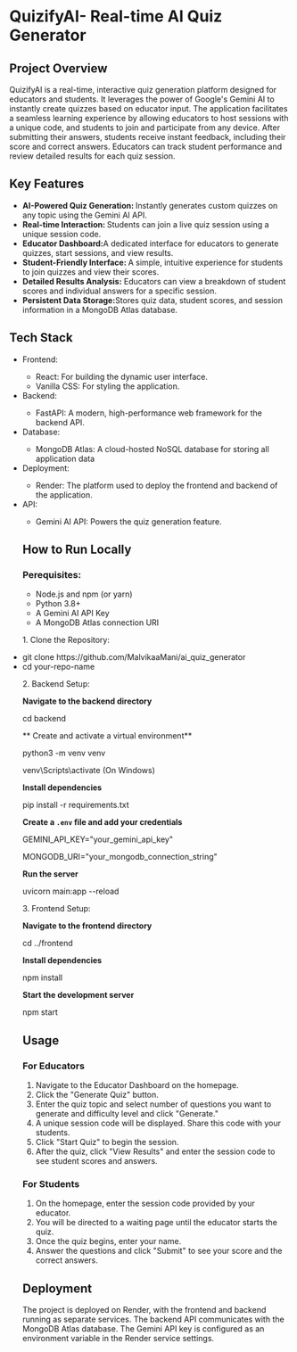 <h1> QuizifyAI- Real-time AI Quiz Generator </h1>

<h2> Project Overview </h2>

QuizifyAI is a real-time, interactive quiz generation platform designed for educators and students. It leverages the power of Google's Gemini AI to instantly create quizzes based on educator input. The application facilitates a seamless learning experience by allowing educators to host sessions with a unique code, and students to join and participate from any device. After submitting their answers, students receive instant feedback, including their score and correct answers. Educators can track student performance and review detailed results for each quiz session.



<h2> Key Features </h2>

<ul> 

<li> <b> AI-Powered Quiz Generation: </b> Instantly generates custom quizzes on any topic using the Gemini AI API. </li>

<li> <b>Real-time Interaction: </b> Students can join a live quiz session using a unique session code. </li>

<li> <b> Educator Dashboard:</b>A dedicated interface for educators to generate quizzes, start sessions, and view results.</li>

<li>  <b>Student-Friendly Interface: </b> A simple, intuitive experience for students to join quizzes and view their scores.</li>

<li> <b> Detailed Results Analysis:</b>  Educators can view a breakdown of student scores and individual answers for a specific session. </li>

<li> <b> Persistent Data Storage:</b>Stores quiz data, student scores, and session information in a MongoDB Atlas database. </li>

</ul>



<h2> Tech Stack</h2>

<ul>

<li> Frontend:</li>

<ul> 

<li> React: For building the dynamic user interface.</li>

<li> Vanilla CSS: For styling the application.</li>

</ul>

<li> Backend:</li>

<ul>

<li>FastAPI: A modern, high-performance web framework for the backend API. </li>

</ul>

<li> Database:</li>

<ul> 

<li>MongoDB Atlas: A cloud-hosted NoSQL database for storing all application data</li>

</ul>

<li>Deployment: </li>

<ul>

<li>Render: The platform used to deploy the frontend and backend of the application. </li>
</ul>

<li>API: </li>

<ul>

<li> Gemini AI API: Powers the quiz generation feature.</li>

</ul>



<h2> How to Run Locally</h2>

<h3>Perequisites: </h3>

<ul> 

<li>Node.js and npm (or yarn) </li>

<li> Python 3.8+</li>

<li> A Gemini AI API Key</li>

<li>A MongoDB Atlas connection URI </li>

</ul>

<p>1. Clone the Repository:</p>

<li> git clone https://github.com/MalvikaaMani/ai_quiz_generator</li>

<li>cd your-repo-name </li>


<p>2. Backend Setup:</p>

**Navigate to the backend directory** 

<p> cd backend </p> 

** Create and activate a virtual environment**

<p>python3 -m venv venv</p> 

<p>venv\Scripts\activate (On Windows)

**Install dependencies**

<p> pip install -r requirements.txt</p>

**Create a `.env` file and add your credentials**

<p>GEMINI_API_KEY="your_gemini_api_key"</p>

<p>MONGODB_URI="your_mongodb_connection_string" </p>

**Run the server**

<p> uvicorn main:app --reload</p>

<p>3. Frontend Setup:</p>

**Navigate to the frontend directory**

<p> cd ../frontend</p>

**Install dependencies**

<p>npm install</p>

**Start the development server**

<p> npm start</p>



<h2> Usage</h2>

<h3> For Educators</h3>

<ol>

<li>Navigate to the Educator Dashboard on the homepage. </li>

<li>Click the "Generate Quiz" button. </li>

<li> Enter the quiz topic and select number of questions you want to generate and difficulty level and click "Generate."</li>

<li>A unique session code will be displayed. Share this code with your students. </li>

<li> Click "Start Quiz" to begin the session.</li>

<li>After the quiz, click "View Results" and enter the session code to see student scores and answers. </li>

</ol>



<h3>For Students </h3>

<ol>

<li>On the homepage, enter the session code provided by your educator. </li>

<li> You will be directed to a waiting page until the educator starts the quiz.</li>

<li> Once the quiz begins, enter your name.</li>

<li> Answer the questions and click "Submit" to see your score and the correct answers.</li>

</ol>



<h2> Deployment</h2>

<p> The project is deployed on Render, with the frontend and backend running as separate services. The backend API communicates with the MongoDB Atlas database. The Gemini API key is configured as an environment variable in the Render service settings.</p>

